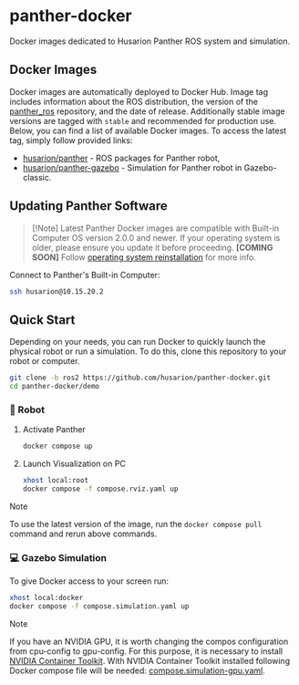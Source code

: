 # panther-docker

Docker images dedicated to Husarion Panther ROS system and simulation.

## Docker Images

Docker images are automatically deployed to Docker Hub. Image tag includes information about the ROS distribution, the version of the [panther_ros](https://github.com/husarion/panther_ros/tree/ros2-devel) repository, and the date of release. Additionally stable image versions are tagged with `stable` and recommended for production use.
Below, you can find a list of available Docker images. To access the latest tag, simply follow provided links:

- [husarion/panther](https://hub.docker.com/r/husarion/panther) - ROS packages for Panther robot,
- [husarion/panther-gazebo](https://hub.docker.com/r/husarion/panther-gazebo) - Simulation for Panther robot in Gazebo-classic.

## Updating Panther Software

> [!Note] Latest Panther Docker images are compatible with Built-in Computer OS version 2.0.0 and newer. If your operating system is older, please ensure you update it before proceeding. **[COMING SOON]** Follow [operating system reinstallation](ros2-os-instalation-link) for more info.

Connect to Panther's Built-in Computer:

```bash
ssh husarion@10.15.20.2
```

## Quick Start

Depending on your needs, you can run Docker to quickly launch the physical robot or run a simulation. To do this, clone this repository to your robot or computer.

```bash
git clone -b ros2 https://github.com/husarion/panther-docker.git
cd panther-docker/demo
```

### 🤖 Robot

1. Activate Panther

   ```bash
   docker compose up
   ```

2. Launch Visualization on PC

   ```bash
   xhost local:root
   docker compose -f compose.rviz.yaml up
   ```

> [!NOTE]
> To use the latest version of the image, run the `docker compose pull` command and rerun above commands.

### 💻 Gazebo Simulation

To give Docker access to your screen run:

```bash
xhost local:docker
docker compose -f compose.simulation.yaml up
```

> [!NOTE]
> If you have an NVIDIA GPU, it is worth changing the compos configuration from cpu-config to gpu-config. For this purpose, it is necessary to install [NVIDIA Container Toolkit](https://docs.nvidia.com/datacenter/cloud-native/container-toolkit/latest/install-guide.html). With NVIDIA Container Toolkit installed following Docker compose file will be needed: [compose.simulation-gpu.yaml](./demo/simulation/compose.simulation-gpu.yaml).
